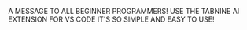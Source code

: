 A MESSAGE TO ALL BEGINNER PROGRAMMERS! USE THE TABNINE AI EXTENSION FOR VS CODE IT'S SO SIMPLE AND EASY TO USE!

